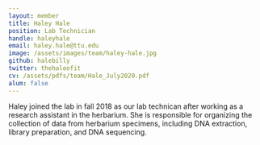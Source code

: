 ```yaml
---
layout: member
title: Haley Hale
position: Lab Technician
handle: haleyhale
email: haley.hale@ttu.edu
image: /assets/images/team/haley-hale.jpg
github: halebilly
twitter: thehaleofit
cv: /assets/pdfs/team/Hale_July2020.pdf
alum: false
---
```


Haley joined the lab in fall 2018 as our lab technican after working as a research assistant in the herbarium. She is responsible for organizing the collection of data from herbarium specimens, including DNA extraction, library preparation, and DNA sequencing. 
